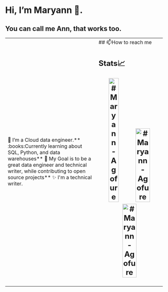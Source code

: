 # Hi, I’m Maryann 👀. 
## You can call me Ann, that works too.
<table>
<tr>
  <td valign="center">
    👀 I’m a Cloud data engineer.**
    :books:Currently learning about SQL, Python, and data warehouses**
   🎯 My Goal is to be a great data engineer and technical writer, while contributing to open source projects**
    ✨ I'm a technical writer.
<td >
## 📫How to reach me
  
  
  ## Stats📈 <p align="center"> <img width="40%" src="https://github-readme-stats.vercel.app/api/top-langs?username=#Maryann-Agofure&show_icons=true&theme=dracula&title_color=ff8000&text_color=ffffff&bg_color=6a6a6a&locale=en&layout=compact&hide_border=true" alt="#Maryann-Agofure" />  <img width="48%" src="https://github-readme-stats.vercel.app/api?username=#Maryann-Agofure&show_icons=true&theme=dracula&title_color=ff8000&text_color=ffffff&bg_color=6a6a6a&locale=en&hide_border=true" alt="#Maryann-Agofure" /> <img width="48%" src="https://github-readme-streak-stats.herokuapp.com/?user=#Maryann-Agofure&theme=highcontrast&hide_border=true" alt="#Maryann-Agofure" /> </p>


<!---
Maryann-Agofure/Maryann-Agofure is a ✨ special ✨ repository because its `README.md` (this file) appears on your GitHub profile.
You can click the Preview link to take a look at your changes.
--->
